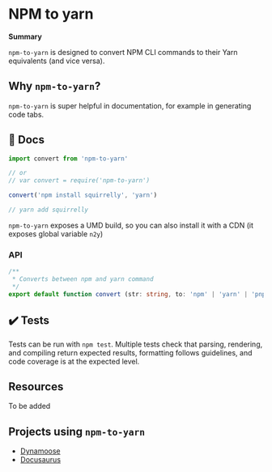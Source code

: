 # NPM to yarn

**Summary**

`npm-to-yarn` is designed to convert NPM CLI commands to their Yarn equivalents (and vice versa).

## Why `npm-to-yarn`?

`npm-to-yarn` is super helpful in documentation, for example in generating code tabs.

## 📜 Docs

```js
import convert from 'npm-to-yarn'

// or
// var convert = require('npm-to-yarn')

convert('npm install squirrelly', 'yarn')

// yarn add squirrelly
```

`npm-to-yarn` exposes a UMD build, so you can also install it with a CDN (it exposes global variable `n2y`)

### API

```ts
/**
 * Converts between npm and yarn command
 */
export default function convert (str: string, to: 'npm' | 'yarn' | 'pnpm'): string
```

## ✔️ Tests

Tests can be run with `npm test`. Multiple tests check that parsing, rendering, and compiling return expected results, formatting follows guidelines, and code coverage is at the expected level.

## Resources

To be added

## Projects using `npm-to-yarn`

- [Dynamoose](https://dynamoosejs.com)
- [Docusaurus](https://docusaurus.io)
